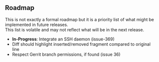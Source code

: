 ## Roadmap

This is not exactly a formal roadmap but it is a priority list of what might be implemented in future releases.  
This list is volatile and may not reflect what will be in the next release.

* **In-Progress**: Integrate an SSH daemon (issue-369)
* Diff should highlight inserted/removed fragment compared to original line
* Respect Gerrit branch permissions, if found (issue 36)

